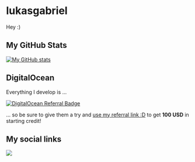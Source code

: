# lukasgabriel

Hey :)

## My GitHub Stats

[![My GitHub stats](https://github-readme-stats-lukasgabriel.vercel.app/api?username=lukasgabriel&count_private=true&show_icons=true&theme=radical&include_all_commits=true)](https://github.com/lukasgabriel)


## DigitalOcean 

Everything I develop is ...

<a href="https://www.digitalocean.com/?refcode=d3e7d4de0c83&utm_campaign=Referral_Invite&utm_medium=Referral_Program&utm_source=badge"><img src="https://web-platforms.sfo2.cdn.digitaloceanspaces.com/WWW/Badge%201.svg" alt="DigitalOcean Referral Badge" /></a>

... so be sure to give them a try and <a href="https://m.do.co/c/d3e7d4de0c83">use my referral link :D</a> to get <b>100 USD</b> in starting credit! 


## My social links

<a rel="me" href="https://mastodon.social/@lukasgabriel"><img src="https://joinmastodon.org/logos/logo-purple.svg"></a>

